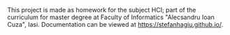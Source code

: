 This project is made as homework for the subject HCI; part of the curriculum for master degree at Faculty of Informatics "Alecsandru Ioan Cuza", Iasi.
Documentation can be viewed at https://stefanhagiu.github.io/.